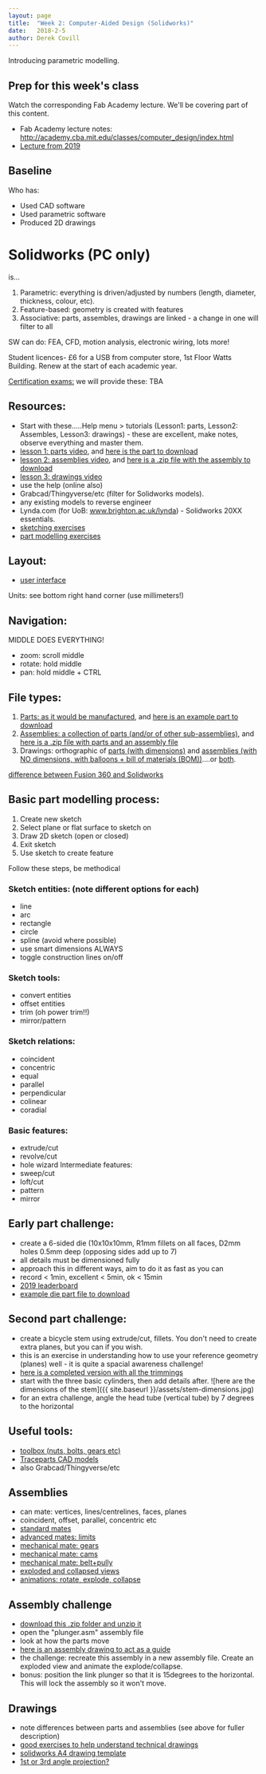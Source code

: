 ```yaml
---
layout: page
title:  "Week 2: Computer-Aided Design (Solidworks)"
date:   2018-2-5
author: Derek Covill
---
```


Introducing parametric modelling.

<!--more-->

## Prep for this week's class

Watch the corresponding Fab Academy lecture. We'll be covering part of this content. 

* Fab Academy lecture notes: <http://academy.cba.mit.edu/classes/computer_design/index.html>  
* [Lecture from 2019](https://vimeo.com/314594035)

## Baseline 

Who has:

* Used CAD software
* Used parametric software
* Produced 2D drawings

# Solidworks (PC only)

is...
1. Parametric: everything is driven/adjusted by numbers (length, diameter, thickness, colour, etc). 
2. Feature-based: geometry is created with features
3. Associative: parts, assembles, drawings are linked - a change in one will filter to all

SW can do: FEA, CFD, motion analysis, electronic wiring, lots more!

Student licences- £6 for a USB from computer store, 1st Floor Watts Building. Renew at the start of each academic year. 

[Certification exams:](https://www.solidworks.com/sw/support/mcad-certification-programs.htm) we will provide these: TBA

## Resources:
- Start with these.....Help menu > tutorials (Lesson1: parts, Lesson2: Assembles, Lesson3: drawings) - these are excellent, make notes, observe everything and master them. 
- [lesson 1: parts video](https://www.youtube.com/watch?v=HKSo99hGDd4), and [here is the part to download](https://drive.google.com/file/d/12AT58ieVu98Ri9V_XwIrEPaPela-h4lc/view?usp=sharing)
- [lesson 2: assemblies video](https://www.youtube.com/watch?v=yGvZ3Jly1mI), and [here is a .zip file with the assembly to download](https://drive.google.com/file/d/1oaL8U4Sb--CpLDMmL2JXY45wOh4JSLY8/view?usp=sharing)
- [lesson 3: drawings video](https://www.youtube.com/watch?v=lX85kgun8sE)
- use the help (online also)
- Grabcad/Thingyverse/etc (filter for Solidworks models). 
- any existing models to reverse engineer
- Lynda.com (for UoB: www.brighton.ac.uk/lynda) - Solidworks 20XX essentials. 
- [sketching exercises](https://drive.google.com/open?id=1kcsn3ghW-dgm7xf_htp9wL9p7MROS2PX)
- [part modelling exercises](https://drive.google.com/open?id=1fmFIsjV-P9DPdEKxaB_PEqnUaqnMnYti)

## Layout:
- [user interface](http://help.solidworks.com/2018/english/SolidWorks/sldworks/c_user_interface_overview.htm?id=3142cd59ed8f4abd874df330c405866b#Pg0)

Units: see bottom right hand corner (use millimeters!)

## Navigation:
MIDDLE DOES EVERYTHING! 
- zoom: scroll middle 
- rotate: hold middle 
- pan: hold middle + CTRL

## File types:
1. [Parts: as it would be manufactured](https://i.ytimg.com/vi/zNDwvsU5Dko/maxresdefault.jpg), and [here is an example part to download](https://drive.google.com/open?id=1cqLD5eFEoibOEE9s5JtzpHosdMc1vfPv)
2. [Assemblies: a collection of parts (and/or of other sub-assemblies)](https://www.javelin-tech.com/blog/wp-content/uploads/2017/07/solidworks-rigid-subassembly-780x417.jpg), and [here is a .zip file with parts and an assembly file](https://drive.google.com/open?id=149qhKK8XwrYCRW4EAZ82ja-q1--MNDmP)
3. Drawings: orthographic of [parts (with dimensions)](https://drive.google.com/file/d/1_gLnEhN6V9yIvXOtrcoiv1nagzX694tu/view?usp=sharing) and [assemblies (with NO dimensions, with balloons + bill of materials (BOM))](https://drive.google.com/file/d/1x1ZnpyDDDSDOvsiO_MYekYaAqF7jx3gg/view?usp=sharing)....or [both](https://ayoqq.org/images/solidworks-drawing-solidworks-assembly-13.jpg). 

[difference between Fusion 360 and Solidworks](https://all3dp.com/2/fusion-360-vs-solidworks-cad-software-compared-side-by-side/)

## Basic part modelling process:
1. Create new sketch
2. Select plane or flat surface to sketch on
3. Draw 2D sketch (open or closed)
4. Exit sketch
5. Use sketch to create feature

Follow these steps, be methodical

### Sketch entities: (note different options for each)
- line
- arc
- rectangle
- circle
- spline (avoid where possible)
- use smart dimensions ALWAYS
- toggle construction lines on/off

### Sketch tools:
- convert entities
- offset entities
- trim (oh power trim!!)
- mirror/pattern

### Sketch relations:
- coincident
- concentric
- equal
- parallel
- perpendicular
- colinear
- coradial

### Basic features: 
- extrude/cut
- revolve/cut
- hole wizard
Intermediate features:
- sweep/cut
- loft/cut
- pattern
- mirror

## Early part challenge:
- create a 6-sided die (10x10x10mm, R1mm fillets on all faces, D2mm holes 0.5mm deep (opposing sides add up to 7)
- all details must be dimensioned fully
- approach this in different ways, aim to do it as fast as you can
- record < 1min, excellent < 5min, ok < 15min
- [2019 leaderboard](https://docs.google.com/document/d/1r5j0Bj-RQjewX0iajl6O0TMxy5sYbaCDed5bEuyTX-0/edit?usp=sharing)
- [example die part file to download](https://drive.google.com/open?id=1zCTDj-7bnFJ6TkA2ZZHRS2rKuS0ElQmB)

## Second part challenge:
- create a bicycle stem using extrude/cut, fillets. You don't need to create extra planes, but you can if you wish.
- this is an exercise in understanding how to use your reference geometry (planes) well - it is quite a spacial awareness challenge!
- [here is a completed version with all the trimmings](https://drive.google.com/open?id=1bkDZ35xufDL4OiQX7E2IOrJp5gVmQZP0)
- start with the three basic cylinders, then add details after.
![here are the dimensions of the stem]({{ site.baseurl }}/assets/stem-dimensions.jpg)
- for an extra challenge, angle the head tube (vertical tube) by 7 degrees to the horizontal

## Useful tools:
- [toolbox (nuts, bolts, gears etc)](http://help.solidworks.com/2018/english/solidworks/toolbox/t_toolbox_activating_add_ins.htm)
- [Traceparts CAD models](https://www.traceparts.com/en)
- also Grabcad/Thingyverse/etc

## Assemblies
- can mate: vertices, lines/centrelines, faces, planes
- coincident, offset, parallel, concentric etc
- [standard mates](https://drive.google.com/file/d/1oaL8U4Sb--CpLDMmL2JXY45wOh4JSLY8/view?usp=sharing)
- [advanced mates: limits](https://drive.google.com/file/d/1tWA9bw8Dneyldqj9AoR2EX2uB0QHzJVJ/view?usp=sharing)
- [mechanical mate: gears](https://drive.google.com/file/d/1c7oQpajB9dheMjG9hkhUYjp4p7x_FOl0/view?usp=sharing)
- [mechanical mate: cams](https://drive.google.com/file/d/1Sp_5bv6eGnu9nS76_qbfgF9vce-a7foc/view?usp=sharing)
- [mechanical mate: belt+pully](https://drive.google.com/file/d/1mSaCNOARRRefY3WBKz_m-PttF0iSjpmX/view?usp=sharing)
- [exploded and collapsed views](https://mediastream.brighton.ac.uk/Play/17761)
- [animations: rotate, explode, collapse](https://mediastream.brighton.ac.uk/Play/17763)

## Assembly challenge
- [download this .zip folder and unzip it](https://drive.google.com/file/d/1jH7XwE33P4RMQmV67FFxBVaTm9ZSLlcs/view?usp=sharing)
- open the "plunger.asm" assembly file
- look at how the parts move
- [here is an assembly drawing to act as a guide](https://drive.google.com/file/d/112c3L1f3jn8uLBRjYEZWmU9sTZMI33C_/view?usp=sharing)
- the challenge: recreate this assembly in a new assembly file. Create an exploded view and animate the explode/collapse.
- bonus: position the link plunger so that it is 15degrees to the horizontal. This will lock the assembly so it won't move. 

## Drawings
- note differences between parts and assemblies (see above for fuller description)
- [good exercises to help understand technical drawings](https://drive.google.com/open?id=1MHMAI9HZpqp_m3xgFLtKBn179Hc6kqDi)
- [solidworks A4 drawing template](https://drive.google.com/open?id=1oSnJt-BSTECa_LRzgIEuoPoB3L85mbhN)
- [1st or 3rd angle projection?](https://youtu.be/_wDpN6Zi1hE)

